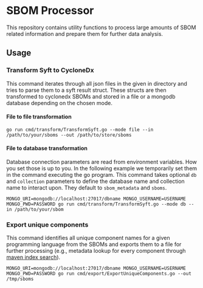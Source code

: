 # SBOM Processor
This repository contains utility functions to process large amounts of SBOM related information and prepare them for further data analysis.

## Usage



### Transform Syft to CycloneDx
This command iterates through all json files in the given in directory and tries to parse them to a syft result struct. These structs are then transformed to cyclonedx SBOMs and stored in a file or a mongodb database depending on the chosen mode.
#### File to file transformation
```
go run cmd/transform/TransformSyft.go --mode file --in /path/to/your/sboms --out /path/to/store/sboms
```

#### File to database transformation
Database connection parameters are read from environment variables. How you set those is up to you. In the following example we temporarily set them in the command executing the go program.
This command takes optional `db` and `collection` parameters to define the database name and collection name to interact upon. They default to `sbom_metadata` and `sboms`.

```
MONGO_URI=mongodb://localhost:27017/dbname MONGO_USERNAME=USERNAME MONGO_PWD=PASSWORD go run cmd/transform/TransformSyft.go --mode db --in /path/to/your/sbom
```

### Export unique components
This command identifies all unique component names for a given programming language from the SBOMs and exports them to a file for further processing (e.g., metadata lookup for every component through [maven index search](https://github.com/fraunhofer-iem/maven-index-search)). 
```
MONGO_URI=mongodb://localhost:27017/dbname MONGO_USERNAME=USERNAME MONGO_PWD=PASSWORD go run cmd/export/ExportUniqueComponents.go --out /tmp/sboms
```
